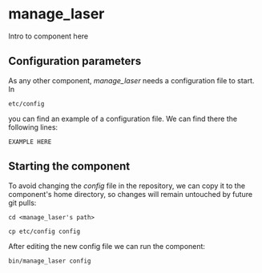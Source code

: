 # manage_laser
Intro to component here


## Configuration parameters
As any other component, *manage_laser* needs a configuration file to start. In
```
etc/config
```
you can find an example of a configuration file. We can find there the following lines:
```
EXAMPLE HERE
```

## Starting the component
To avoid changing the *config* file in the repository, we can copy it to the component's home directory, so changes will remain untouched by future git pulls:

```
cd <manage_laser's path> 
```
```
cp etc/config config
```

After editing the new config file we can run the component:

```
bin/manage_laser config
```
